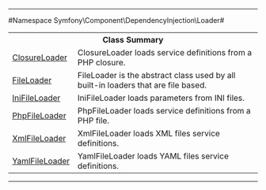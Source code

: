

- - -

#Namespace Symfony\Component\DependencyInjection\Loader#

<table class="title">
<tr><th colspan="2" class="title">Class Summary</th></tr>
<tr><td class="name"><a href="https://github.com/JeyDotC/Hirudo-docs/blob/master/symfony/component/dependencyinjection/loader/ClosureLoader.md">ClosureLoader</a></td><td class="description">ClosureLoader loads service definitions from a PHP closure.
</td></tr>
<tr><td class="name"><a href="https://github.com/JeyDotC/Hirudo-docs/blob/master/symfony/component/dependencyinjection/loader/FileLoader.md">FileLoader</a></td><td class="description">FileLoader is the abstract class used by all built-in loaders that are file based.</td></tr>
<tr><td class="name"><a href="https://github.com/JeyDotC/Hirudo-docs/blob/master/symfony/component/dependencyinjection/loader/IniFileLoader.md">IniFileLoader</a></td><td class="description">IniFileLoader loads parameters from INI files.</td></tr>
<tr><td class="name"><a href="https://github.com/JeyDotC/Hirudo-docs/blob/master/symfony/component/dependencyinjection/loader/PhpFileLoader.md">PhpFileLoader</a></td><td class="description">PhpFileLoader loads service definitions from a PHP file.
</td></tr>
<tr><td class="name"><a href="https://github.com/JeyDotC/Hirudo-docs/blob/master/symfony/component/dependencyinjection/loader/XmlFileLoader.md">XmlFileLoader</a></td><td class="description">XmlFileLoader loads XML files service definitions.</td></tr>
<tr><td class="name"><a href="https://github.com/JeyDotC/Hirudo-docs/blob/master/symfony/component/dependencyinjection/loader/YamlFileLoader.md">YamlFileLoader</a></td><td class="description">YamlFileLoader loads YAML files service definitions.
</td></tr>
</table>

- - -

